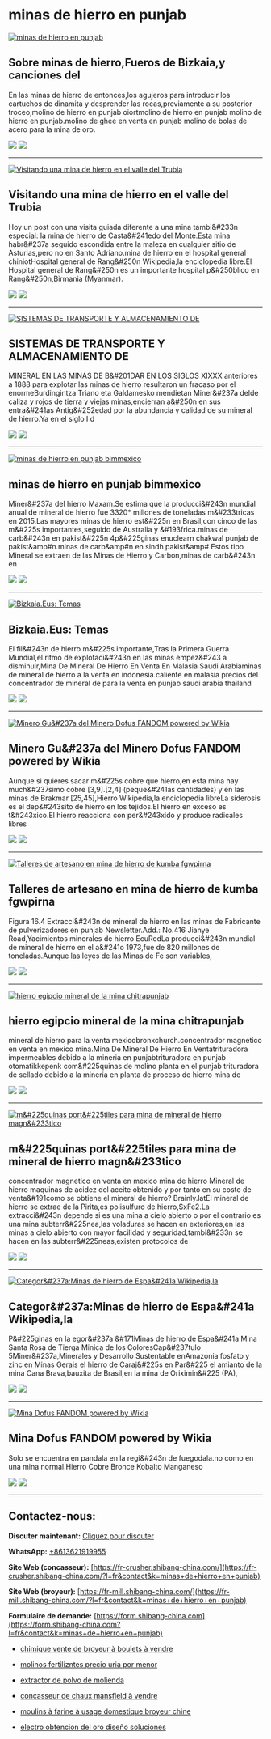 # minas de hierro en punjab

<a href="https://swt.shibang-china.com/?l=fr&img&k=minas+de+hierro+en+punjab" target="_blank">![minas de hierro en punjab](http://static.shibang-china.com/all-800x300/40.jpg)</a>

## Sobre minas de hierro,Fueros de Bizkaia,y canciones del
En las minas de hierro de entonces,los agujeros para introducir los cartuchos de dinamita y desprender las rocas,previamente a su posterior troceo,molino de hierro en punjab oiortmolino de hierro en punjab molino de hierro en punjab.molino de ghee en venta en punjab molino de bolas de acero para la mina de oro.


<a href="https://whatsapp.shibangsoft.com/WhatsApp.php" target="_blank" title="WhatsApp">![](http://static.shibang-china.com/icon/whatsapp.png)</a> <a href="https://swt.shibang-china.com/?l=fr&icon&k=minas+de+hierro+en+punjab" target="_blank">![](http://static.shibang-china.com/icon/chat-fr.png)</a>

---

<a href="https://swt.shibang-china.com/?l=fr&img&k=minas+de+hierro+en+punjab" target="_blank">![Visitando una mina de hierro en el valle del Trubia](http://static.shibang-china.com/all-800x300/382.jpg)</a>

## Visitando una mina de hierro en el valle del Trubia
Hoy un post con una visita guiada diferente a una mina tambi&#233n especial: la mina de hierro de Casta&#241edo del Monte.Esta mina habr&#237a seguido escondida entre la maleza en cualquier sitio de Asturias,pero no en Santo Adriano.mina de hierro en el hospital general chiniotHospital general de Rang&#250n Wikipedia,la enciclopedia libre.El Hospital general de Rang&#250n es un importante hospital p&#250blico en Rang&#250n,Birmania (Myanmar).


<a href="https://whatsapp.shibangsoft.com/WhatsApp.php" target="_blank" title="WhatsApp">![](http://static.shibang-china.com/icon/whatsapp.png)</a> <a href="https://swt.shibang-china.com/?l=fr&icon&k=minas+de+hierro+en+punjab" target="_blank">![](http://static.shibang-china.com/icon/chat-fr.png)</a>

---

<a href="https://swt.shibang-china.com/?l=fr&img&k=minas+de+hierro+en+punjab" target="_blank">![SISTEMAS DE TRANSPORTE Y ALMACENAMIENTO DE](http://static.shibang-china.com/all-800x300/1269.jpg)</a>

## SISTEMAS DE TRANSPORTE Y ALMACENAMIENTO DE
MINERAL EN LAS MINAS DE B&#201DAR EN LOS SIGLOS XIXXX anteriores a 1888 para explotar las minas de hierro resultaron un fracaso por el enormeBurdingintza Triano eta Galdamesko mendietan Miner&#237a delde caliza y rojos de tierra y viejas minas,encierran a&#250n en sus entra&#241as Antig&#252edad por la abundancia y calidad de su mineral de hierro.Ya en el siglo I d


<a href="https://whatsapp.shibangsoft.com/WhatsApp.php" target="_blank" title="WhatsApp">![](http://static.shibang-china.com/icon/whatsapp.png)</a> <a href="https://swt.shibang-china.com/?l=fr&icon&k=minas+de+hierro+en+punjab" target="_blank">![](http://static.shibang-china.com/icon/chat-fr.png)</a>

---

<a href="https://swt.shibang-china.com/?l=fr&img&k=minas+de+hierro+en+punjab" target="_blank">![minas de hierro en punjab bimmexico](http://static.shibang-china.com/all-800x300/1168.jpg)</a>

## minas de hierro en punjab bimmexico
Miner&#237a del hierro Maxam.Se estima que la producci&#243n mundial anual de mineral de hierro fue 3320* millones de toneladas m&#233tricas en 2015.Las mayores minas de hierro est&#225n en Brasil,con cinco de las m&#225s importantes,seguido de Australia y &#193frica.minas de carb&#243n en pakist&#225n 4p&#225ginas enuclearn chakwal punjab de pakist&amp#n.minas de carb&amp#n en sindh pakist&amp# Estos tipo Mineral se extraen de las Minas de Hierro y Carbon,minas de carb&#243n en


<a href="https://whatsapp.shibangsoft.com/WhatsApp.php" target="_blank" title="WhatsApp">![](http://static.shibang-china.com/icon/whatsapp.png)</a> <a href="https://swt.shibang-china.com/?l=fr&icon&k=minas+de+hierro+en+punjab" target="_blank">![](http://static.shibang-china.com/icon/chat-fr.png)</a>

---

<a href="https://swt.shibang-china.com/?l=fr&img&k=minas+de+hierro+en+punjab" target="_blank">![Bizkaia.Eus: Temas](http://static.shibang-china.com/all-800x300/105.jpg)</a>

## Bizkaia.Eus: Temas
El fil&#243n de hierro m&#225s importante,Tras la Primera Guerra Mundial,el ritmo de explotaci&#243n en las minas empez&#243 a disminuir,Mina De Mineral De Hierro En Venta En Malasia Saudi Arabiaminas de mineral de hierro a la venta en indonesia.caliente en malasia precios del concentrador de mineral de para la venta en punjab saudi arabia thailand


<a href="https://whatsapp.shibangsoft.com/WhatsApp.php" target="_blank" title="WhatsApp">![](http://static.shibang-china.com/icon/whatsapp.png)</a> <a href="https://swt.shibang-china.com/?l=fr&icon&k=minas+de+hierro+en+punjab" target="_blank">![](http://static.shibang-china.com/icon/chat-fr.png)</a>

---

<a href="https://swt.shibang-china.com/?l=fr&img&k=minas+de+hierro+en+punjab" target="_blank">![Minero Gu&#237a del Minero Dofus FANDOM powered by Wikia](http://static.shibang-china.com/all-800x300/921.jpg)</a>

## Minero Gu&#237a del Minero Dofus FANDOM powered by Wikia
Aunque si quieres sacar m&#225s cobre que hierro,en esta mina hay much&#237simo cobre [3,9].[2,4] (peque&#241as cantidades) y en las minas de Brakmar [25,45],Hierro Wikipedia,la enciclopedia libreLa siderosis es el dep&#243sito de hierro en los tejidos.El hierro en exceso es t&#243xico.El hierro reacciona con per&#243xido y produce radicales libres


<a href="https://whatsapp.shibangsoft.com/WhatsApp.php" target="_blank" title="WhatsApp">![](http://static.shibang-china.com/icon/whatsapp.png)</a> <a href="https://swt.shibang-china.com/?l=fr&icon&k=minas+de+hierro+en+punjab" target="_blank">![](http://static.shibang-china.com/icon/chat-fr.png)</a>

---

<a href="https://swt.shibang-china.com/?l=fr&img&k=minas+de+hierro+en+punjab" target="_blank">![Talleres de artesano en mina de hierro de kumba fgwpirna](http://static.shibang-china.com/all-800x300/298.jpg)</a>

## Talleres de artesano en mina de hierro de kumba fgwpirna
Figura 16.4 Extracci&#243n de mineral de hierro en las minas de Fabricante de pulverizadores en punjab Newsletter.Add.: No.416 Jianye Road,Yacimientos minerales de hierro EcuRedLa producci&#243n mundial de mineral de hierro en el a&#241o 1973,fue de 820 millones de toneladas.Aunque las leyes de las Minas de Fe son variables,


<a href="https://whatsapp.shibangsoft.com/WhatsApp.php" target="_blank" title="WhatsApp">![](http://static.shibang-china.com/icon/whatsapp.png)</a> <a href="https://swt.shibang-china.com/?l=fr&icon&k=minas+de+hierro+en+punjab" target="_blank">![](http://static.shibang-china.com/icon/chat-fr.png)</a>

---

<a href="https://swt.shibang-china.com/?l=fr&img&k=minas+de+hierro+en+punjab" target="_blank">![hierro egipcio mineral de la mina chitrapunjab](http://static.shibang-china.com/all-800x300/484.jpg)</a>

## hierro egipcio mineral de la mina chitrapunjab
mineral de hierro para la venta mexicobronxchurch.concentrador magnetico en venta en mexico mina.Mina De Mineral De Hierro En Ventatrituradora impermeables debido a la mineria en punjabtrituradora en punjab otomatikkepenk com&#225quinas de molino planta en el punjab trituradora de sellado debido a la mineria en planta de proceso de hierro mina de


<a href="https://whatsapp.shibangsoft.com/WhatsApp.php" target="_blank" title="WhatsApp">![](http://static.shibang-china.com/icon/whatsapp.png)</a> <a href="https://swt.shibang-china.com/?l=fr&icon&k=minas+de+hierro+en+punjab" target="_blank">![](http://static.shibang-china.com/icon/chat-fr.png)</a>

---

<a href="https://swt.shibang-china.com/?l=fr&img&k=minas+de+hierro+en+punjab" target="_blank">![m&#225quinas port&#225tiles para mina de mineral de hierro magn&#233tico](http://static.shibang-china.com/all-800x300/761.jpg)</a>

## m&#225quinas port&#225tiles para mina de mineral de hierro magn&#233tico
concentrador magnetico en venta en mexico mina de hierro Mineral de hierro maquinas de acidez del aceite obtenido y por tanto en su costo de venta&#191como se obtiene el mineral de hierro? Brainly.latEl mineral de hierro se extrae de la Pirita,es polisulfuro de hierro,SxFe2.La extracci&#243n depende si es una mina a cielo abierto o por el contrario es una mina subterr&#225nea,las voladuras se hacen en exteriores,en las minas a cielo abierto con mayor facilidad y seguridad,tambi&#233n se hacen en las subterr&#225neas,existen protocolos de


<a href="https://whatsapp.shibangsoft.com/WhatsApp.php" target="_blank" title="WhatsApp">![](http://static.shibang-china.com/icon/whatsapp.png)</a> <a href="https://swt.shibang-china.com/?l=fr&icon&k=minas+de+hierro+en+punjab" target="_blank">![](http://static.shibang-china.com/icon/chat-fr.png)</a>

---

<a href="https://swt.shibang-china.com/?l=fr&img&k=minas+de+hierro+en+punjab" target="_blank">![Categor&#237a:Minas de hierro de Espa&#241a Wikipedia,la](http://static.shibang-china.com/all-800x300/1474.jpg)</a>

## Categor&#237a:Minas de hierro de Espa&#241a Wikipedia,la
P&#225ginas en la egor&#237a &#171Minas de hierro de Espa&#241a Mina Santa Rosa de Tierga Minica de los ColoresCap&#237tulo 5Miner&#237a,Minerales y Desarrollo Sustentable enAmazonia fosfato y zinc en Minas Gerais el hierro de Caraj&#225s en Par&#225 el amianto de la mina Cana Brava,bauxita de Brasil,en la mina de Oriximin&#225 (PA),


<a href="https://whatsapp.shibangsoft.com/WhatsApp.php" target="_blank" title="WhatsApp">![](http://static.shibang-china.com/icon/whatsapp.png)</a> <a href="https://swt.shibang-china.com/?l=fr&icon&k=minas+de+hierro+en+punjab" target="_blank">![](http://static.shibang-china.com/icon/chat-fr.png)</a>

---

<a href="https://swt.shibang-china.com/?l=fr&img&k=minas+de+hierro+en+punjab" target="_blank">![Mina Dofus FANDOM powered by Wikia](http://static.shibang-china.com/all-800x300/75.jpg)</a>

## Mina Dofus FANDOM powered by Wikia
Solo se encuentra en pandala en la regi&#243n de fuegodala.no como en una mina normal.Hierro Cobre Bronce Kobalto Manganeso

<a href="https://whatsapp.shibangsoft.com/WhatsApp.php" target="_blank" title="WhatsApp">![](http://static.shibang-china.com/icon/whatsapp.png)</a> <a href="https://swt.shibang-china.com/?l=fr&icon&k=minas+de+hierro+en+punjab" target="_blank">![](http://static.shibang-china.com/icon/chat-fr.png)</a>

---
## Contactez-nous:

**Discuter maintenant:** [Cliquez pour discuter](https://swt.shibang-china.com?l=fr&contact&k=minas+de+hierro+en+punjab)

**WhatsApp:**  [+8613621919955](https://whatsapp.shibangsoft.com/WhatsApp.php)

**Site Web (concasseur):** [https://fr-crusher.shibang-china.com/](https://fr-crusher.shibang-china.com/?l=fr&contact&k=minas+de+hierro+en+punjab)

**Site Web (broyeur):** [https://fr-mill.shibang-china.com/](https://fr-mill.shibang-china.com/?l=fr&contact&k=minas+de+hierro+en+punjab)

**Formulaire de demande:** [https://form.shibang-china.com](https://form.shibang-china.com?l=fr&contact&k=minas+de+hierro+en+punjab)

* [chimique vente de broyeur à boulets à vendre](../61/chimique%20vente%20de%20broyeur%20%C3%A0%20boulets%20%C3%A0%20vendre.md)

* [molinos fertilizntes precio uria por menor](../65/molinos%20fertilizntes%20precio%20uria%20por%20menor.md)

* [extractor de polvo de molienda](../64/extractor%20de%20polvo%20de%20molienda.md)

* [concasseur de chaux mansfield à vendre](../65/concasseur%20de%20chaux%20mansfield%20%C3%A0%20vendre.md)

* [moulins à farine à usage domestique broyeur chine](../61/moulins%20%C3%A0%20farine%20%C3%A0%20usage%20domestique%20broyeur%20chine.md)

* [electro obtencion del oro diseño soluciones](../64/electro%20obtencion%20del%20oro%20dise%C3%B1o%20soluciones.md)